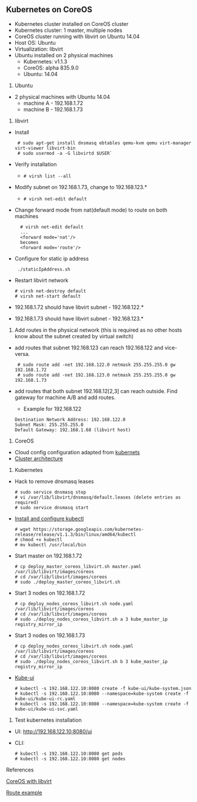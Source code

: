 ## Kubernetes on CoreOS

 - Kubernetes cluster installed on CoreOS cluster
 - Kubernetes cluster: 1 master, multiple nodes
 - CoreOS cluster running with libvirt on Ubuntu 14.04
 - Host OS: Ubuntu
 - Virtualization: libvirt
 - Ubuntu installed on 2 physical machines
   - Kubernetes: v1.1.3
   - CoreOS: alpha 835.9.0
   - Ubuntu: 14.04

1. Ubuntu
 - 2 physical machines with Ubuntu 14.04
    * machine A - 192.168.1.72
    * machine B - 192.168.1.73
1. libvirt
 - Install

    ```
     # sudo apt-get install dnsmasq ebtables qemu-kvm qemu virt-manager virt-viewer libvirt-bin
     # sudo usermod -a -G libvirtd $USER`
    ```
 - Verify installation
   * `# virsh list --all`
 - Modify subnet on 192.168.1.73, change to 192.168.123.*
   * `# virsh net-edit default`
 - Change forward mode from nat(default mode) to route on both machines

    ```
      # virsh net-edit default
      ...
      <forward mode='nat'/>
      becomes
      <forward mode='route'/>
    ```
 - Configure for static ip address

    ` ./staticIpAddress.sh`
 - Restart libvirt network

    ```
    # virsh net-destroy default
    # virsh net-start default
    ```
 - 192.168.1.72 should have libvirt subnet - 192.168.122.*
 - 192.168.1.73 should have libvirt subnet - 192.168.123.*

1. Add routes in the physical network (this is required as no other hosts know about the subnet created by virtual switch)
 - add routes that subnet 192.168.123 can reach 192.168.122 and vice-versa.

    ```
     # sudo route add -net 192.168.122.0 netmask 255.255.255.0 gw 192.168.1.72
     # sudo route add -net 192.168.123.0 netmask 255.255.255.0 gw 192.168.1.73
    ```
 - add routes that both subnet 192.168.12[2,3] can reach outside. Find gateway for machine A/B and add routes.
   - Example for 192.168.122

    ```
    Destination Network Address: 192.168.122.0
    Subnet Mask: 255.255.255.0
    Default Gateway: 192.168.1.68 (libvirt host)
    ```

1. CoreOS
 - Cloud config configuration adapted from [kubernets](https://github.com/kubernetes/kubernetes/tree/v1.1.3/docs/getting-started-guides/coreos/cloud-configs)
 - [Cluster architecture](https://coreos.com/os/docs/latest/cluster-architectures.html#easy-development/testing-cluster)


1. Kubernetes
 - Hack to remove dnsmasq leases
    ```
    # sudo service dnsmasq stop
    # vi /var/lib/libvirt/dnsmasq/default.leases (delete entries as required)
    # sudo service dnsmasq start
    ```
    
 - [Install and configure kubectl][1]
    ```
   # wget https://storage.googleapis.com/kubernetes-release/release/v1.1.3/bin/linux/amd64/kubectl
   # chmod +x kubectl
   # mv kubectl /usr/local/bin
    ```
    
 - Start master on 192.168.1.72
    ```
    # cp deploy_master_coreos_libvirt.sh master.yaml  /var/lib/libvirt/images/coreos
    # cd /var/lib/libvirt/images/coreos
    # sudo ./deploy_master_coreos_libvirt.sh
    ```
 - Start 3 nodes on 192.168.1.72

    ```
    # cp deploy_nodes_coreos_libvirt.sh node.yaml  /var/lib/libvirt/images/coreos
    # cd /var/lib/libvirt/images/coreos
    # sudo ./deploy_nodes_coreos_libvirt.sh a 3 kube_master_ip registry_mirror_ip
    ```
 - Start 3 nodes on 192.168.1.73

    ```
    # cp deploy_nodes_coreos_libvirt.sh node.yaml  /var/lib/libvirt/images/coreos
    # cd /var/lib/libvirt/images/coreos
    # sudo ./deploy_nodes_coreos_libvirt.sh b 3 kube_master_ip registry_mirror_ip
    ```
 - [Kube-ui](https://github.com/kubernetes/kubernetes/tree/v1.1.3/cluster/addons/kube-ui)

    ```
    # kubectl -s 192.168.122.10:8080 create -f kube-ui/kube-system.json
    # kubectl -s 192.168.122.10:8080 --namespace=kube-system create -f kube-ui/kube-ui-rc.yaml
    # kubectl -s 192.168.122.10:8080 --namespace=kube-system create -f kube-ui/kube-ui-svc.yaml
    ```

1. Test kubernetes installation
 * UI: http://192.168.122.10:8080/ui
 * CLI:
 
     ```
     # kubectl -s 192.168.122.10:8080 get pods
     # kubectl -s 192.168.122.10:8080 get nodes
     ```


References

[CoreOS with libvirt](https://coreos.com/os/docs/latest/booting-with-libvirt.html)

[Route example](http://www.thegeekstuff.com/2012/04/route-examples/)

[1]:https://coreos.com/kubernetes/docs/latest/configure-kubectl.html

